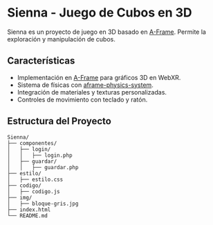 # Sienna - Juego de Cubos en 3D

Sienna es un proyecto de juego en 3D basado en [A-Frame](https://aframe.io/). Permite la exploración y manipulación de cubos.

## Características
- Implementación en [A-Frame](https://aframe.io/) para gráficos 3D en WebXR.
- Sistema de físicas con [aframe-physics-system](https://github.com/n5ro/aframe-physics-system).
- Integración de materiales y texturas personalizadas.
- Controles de movimiento con teclado y ratón.

## Estructura del Proyecto
```
Sienna/
├── componentes/
│   ├── login/
│   │   ├── login.php
│   ├── guardar/
│   │   ├── guardar.php
├── estilo/
│   ├── estilo.css
├── codigo/
│   ├── codigo.js
├── img/
│   ├── bloque-gris.jpg
├── index.html
└── README.md
```